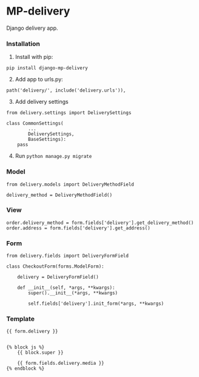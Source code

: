 # MP-delivery

Django delivery app.

### Installation

1) Install with pip:

```
pip install django-mp-delivery
```

2) Add app to urls.py:

```
path('delivery/', include('delivery.urls')),
```

3) Add delivery settings
```
from delivery.settings import DeliverySettings

class CommonSettings(
        ...
        DeliverySettings,
        BaseSettings):
    pass
```

4) Run `python manage.py migrate`


### Model
```
from delivery.models import DeliveryMethodField
 
delivery_method = DeliveryMethodField()
```

### View
```
order.delivery_method = form.fields['delivery'].get_delivery_method()
order.address = form.fields['delivery'].get_address()
```

### Form
```
from delivery.fields import DeliveryFormField
 
class CheckoutForm(forms.ModelForm):
 
    delivery = DeliveryFormField()
 
    def __init__(self, *args, **kwargs):
        super().__init__(*args, **kwargs)
 
        self.fields['delivery'].init_form(*args, **kwargs)
```

### Template
```
{{ form.delivery }}
 
 
{% block js %}
    {{ block.super }}
 
    {{ form.fields.delivery.media }}
{% endblock %}
```
